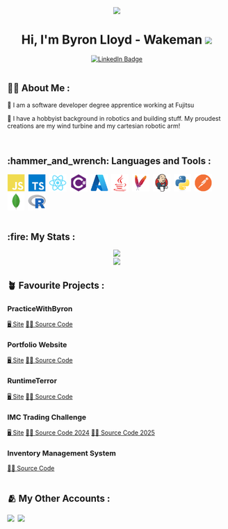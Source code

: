 <div id="header" align="center">
  <img src="https://media.giphy.com/media/v1.Y2lkPTc5MGI3NjExMWVuc3J0cDc4emQ1OWRrOWFhbzZhNmcza2VidHFlYWMzN3Q0bGIwNSZlcD12MV9pbnRlcm5hbF9naWZfYnlfaWQmY3Q9Zw/JqmupuTVZYaQX5s094/giphy.gif" width="400"/>
  <h1>Hi, I'm Byron Lloyd - Wakeman   <img src="https://media.giphy.com/media/hvRJCLFzcasrR4ia7z/giphy.gif" width="30px"/></h1>
  <div id="badge">
    <a href="https://www.linkedin.com/in/byron-lloyd-wakeman-3b49871b1/">
      <img src="https://img.shields.io/badge/LinkedIn-blue?style=for-the-badge&logo=linkedin&logoColor=white" alt="LinkedIn Badge"/>
    </a> 
  </div>
  <img src="https://komarev.com/ghpvc/?username=byronlloydwakeman&style=flat-square&color=blue" alt=""/>
</div>

<h2>👩‍💻  About Me :</h2>

<p>🗻 I am a software developer degree apprentice working at Fujitsu</p>
<p>🤖 I have a hobbyist background in robotics and building stuff. My proudest creations are my wind turbine and my cartesian robotic arm!</p>
<br/>

<h2>:hammer_and_wrench: Languages and Tools :</h2>
<div>
  <img src="https://github.com/devicons/devicon/blob/master/icons/javascript/javascript-plain.svg" alt="JavaScript" width="40" height="40"/>&nbsp;
  <img src="https://github.com/devicons/devicon/blob/master/icons/typescript/typescript-plain.svg" alt="TypeScript" width="40" height="40"/>&nbsp;
  <img src="https://github.com/devicons/devicon/blob/master/icons/react/react-original.svg" alt="React" width="40" height="40"/>&nbsp;
  <img src="https://github.com/devicons/devicon/blob/master/icons/csharp/csharp-plain.svg" alt="C#" width="40" height="40"/>&nbsp;
  <img src="https://github.com/devicons/devicon/blob/master/icons/azure/azure-original.svg" alt="Azure" width="40" height="40"/>&nbsp;
  <img src="https://github.com/devicons/devicon/blob/master/icons/java/java-plain.svg" alt="Java" width="40" height="40"/>&nbsp;
  <img src="https://github.com/devicons/devicon/blob/master/icons/maven/maven-original.svg" alt="Maven" width="40" height="40"/>&nbsp;
  <img src="https://github.com/devicons/devicon/blob/master/icons/jenkins/jenkins-original.svg" alt="Jenkins" width="40" height="40"/>&nbsp;
  <img src="https://github.com/devicons/devicon/blob/master/icons/python/python-original.svg" alt="Python" width="40" height="40"/>&nbsp;
  <img src="https://github.com/devicons/devicon/blob/master/icons/postman/postman-original.svg" alt="Python" width="40" height="40"/>&nbsp;
  <img src="https://github.com/devicons/devicon/blob/master/icons/mongodb/mongodb-original.svg" alt="Python" width="40" height="40"/>&nbsp;
    <img src="https://github.com/devicons/devicon/blob/master/icons/r/r-original.svg" alt="R" width="40" height="40"/>&nbsp;
</div>

<br/>

<h2>:fire: My Stats :</h2>
<div align="center">
  <div>
    <img src="http://github-readme-streak-stats.herokuapp.com?user=byronlloydwakeman&theme=dark&background=000000"/>
  </div>
  <div>
    <img src="https://github-readme-stats.vercel.app/api/top-langs/?username=byronlloydwakeman&layout=compact&theme=vision-friendly-dark"/>
  </div>
</div>

<h2>🪴 Favourite Projects :</h2>
<div>
  <h3>PracticeWithByron</h3>
  <a href="https://practicewithbyron.com/">🖥️ Site</a>
  <a href="https://github.com/practicewithbyron/practicewithbyron_prod">🧑‍💻 Source Code</a>
</div>
<div>
<h3>Portfolio Website</h3>
  <a href="https://icy-smoke-0a263c703.4.azurestaticapps.net/">🖥️ Site</a>
  <a href="https://github.com/practicewithbyron/portfoliowebsite_prod/tree/prod">🧑‍💻 Source Code</a>
</div>
<div>
<h3>RuntimeTerror</h3>
  <a href="https://proud-moss-06f797a03.4.azurestaticapps.net/">🖥️ Site</a>
  <a href="https://github.com/byronlloydwakeman/runtimeterror">🧑‍💻 Source Code</a>
</div>
<div>
  <h3>IMC Trading Challenge</h3>
  <a href="https://prosperity.imc.com/dashboard">🖥️ Site</a>
  <a href="https://github.com/byronlloydwakeman/IMC">🧑‍💻 Source Code 2024</a>
  <a href="[https://github.com/byronlloydwakeman/IMC-2](https://github.com/byronlloydwakeman/IMCTradingChallenge2)">🧑‍💻 Source Code 2025</a>
</div>
<div>
  <h3>Inventory Management System</h3>
  <a href="https://github.com/byronlloydwakeman/SummativeUI">🧑‍💻 Source Code</a>
</div>

<br/>

<h2>🫂 My Other Accounts :</h2>
<a href="https://github.com/practicewithbyron"><img style="width:100px" src="https://avatars.githubusercontent.com/u/143816275?v=4"/></a>&nbsp;
<a href="https://github.com/TreasureHunt-github"><img style="width:100px" src="https://avatars.githubusercontent.com/u/169382803?v=4"/></a>&nbsp;
